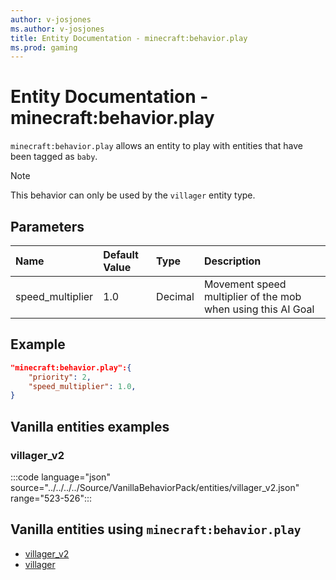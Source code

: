 ```yaml
---
author: v-josjones
ms.author: v-josjones
title: Entity Documentation - minecraft:behavior.play
ms.prod: gaming
---
```


# Entity Documentation - minecraft:behavior.play

`minecraft:behavior.play` allows an entity to play with entities that have been tagged as `baby`.

> [!NOTE]
> This behavior can only be used by the `villager` entity type.

## Parameters

|Name |Default Value  |Type  |Description  |
|:----------|:----------|:----------|:----------|
|speed_multiplier| 1.0| Decimal| Movement speed multiplier of the mob when using this AI Goal |

## Example

```json
"minecraft:behavior.play":{
    "priority": 2,
    "speed_multiplier": 1.0,
}
```

## Vanilla entities examples

### villager_v2

:::code language="json" source="../../../../Source/VanillaBehaviorPack/entities/villager_v2.json" range="523-526":::

## Vanilla entities using `minecraft:behavior.play`

- [villager_v2](../../../../Source/VanillaBehaviorPack_Snippets/entities/villager_v2.md)
- [villager](../../../../Source/VanillaBehaviorPack_Snippets/entities/villager.md)
